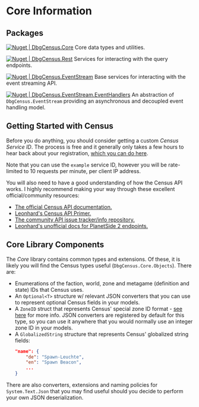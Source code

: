 # Core Information

## Packages

[![Nuget | DbgCensus.Core](https://img.shields.io/nuget/v/DbgCensus.Core?label=DbgCensus.Core)](https://www.nuget.org/packages/DbgCensus.Core)
Core data types and utilities.

[![Nuget | DbgCensus.Rest](https://img.shields.io/nuget/v/DbgCensus.Rest?label=DbgCensus.Rest)](https://www.nuget.org/packages/DbgCensus.Rest)
Services for interacting with the query endpoints.

[![Nuget | DbgCensus.EventStream](https://img.shields.io/nuget/v/DbgCensus.EventStream?label=DbgCensus.EventStream)](https://www.nuget.org/packages/DbgCensus.EventStream)
Base services for interacting with the event streaming API.

[![Nuget | DbgCensus.EventStream.EventHandlers](https://img.shields.io/nuget/v/DbgCensus.EventStream.EventHandlers?label=DbgCensus.EventStream.EventHandlers)](https://www.nuget.org/packages/DbgCensus.EventStream.EventHandlers)
An abstraction of `DbgCensus.EventStream` providing an asynchronous and decoupled event handling model.

## Getting Started with Census

Before you do anything, you should consider getting a custom *Census Service ID*. The process is free and it generally only takes a few hours to hear back about your registration, [which you can do here](https://census.daybreakgames.com/#devSignup).

Note that you can use the `example` service ID, however you will be rate-limited to 10 requests per minute, per client IP address.

You will also need to have a good understanding of how the Census API works. I highly recommend making your way through these excellent official/community resources:

- [The official Census API documentation.](https://census.daybreakgames.com)
- [Leonhard's Census API Primer.](https://github.com/leonhard-s/auraxium/wiki/Census-API-Primer)
- [The community API issue tracker/info repository.](https://github.com/cooltrain7/Planetside-2-API-Tracker)
- [Leonhard's unofficial docs for PlanetSide 2 endpoints.](https://ps2-api-docs.readthedocs.io/en/latest/openapi.html)

## Core Library Components

The *Core* library contains common types and extensions. Of these, it is likely you will find the Census types useful (`DbgCensus.Core.Objects`). There are:

- Enumerations of the faction, world, zone and metagame (definition and state) IDs that Census uses.
- An `Optional<T>` structure w/ relevant JSON converters that you can use to represent optional Census fields in your models.
- A `ZoneID` struct that represents Census' special zone ID format - [see here](https://github.com/cooltrain7/Planetside-2-API-Tracker/wiki/Tutorial:-Zone-IDs) for more info. JSON converters are registered by default for this type, so you can use it anywhere that you would normally use an integer zone ID in your models.
- A `GlobalizedString` structure that represents Census' globalized string fields:
    ```json
    "name": {
        "de": "Spawn-Leuchte",
        "en": "Spawn Beacon",
        ...
    }
    ```

There are also converters, extensions and naming policies for `System.Text.Json` that you may find useful should you decide to perform your own JSON deserialization.
